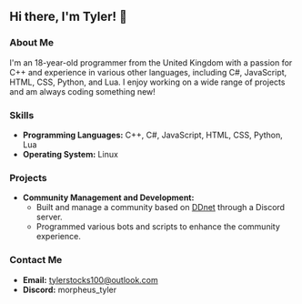 ## Hi there, I'm Tyler! 👋

### About Me
I'm an 18-year-old programmer from the United Kingdom with a passion for C++ and experience in various other languages, including C#, JavaScript, HTML, CSS, Python, and Lua. I enjoy working on a wide range of projects and am always coding something new!

### Skills
- **Programming Languages:** C++, C#, JavaScript, HTML, CSS, Python, Lua
- **Operating System:** Linux

### Projects
- **Community Management and Development:** 
  - Built and manage a community based on [DDnet](https://github.com/ddnet/ddnet) through a Discord server.
  - Programmed various bots and scripts to enhance the community experience.

### Contact Me
- **Email:** tylerstocks100@outlook.com
- **Discord:** morpheus_tyler

